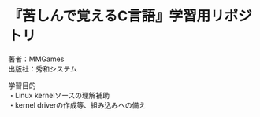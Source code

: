 # 『苦しんで覚えるC言語』学習用リポジトリ
著者：MMGames<br>
出版社：秀和システム<br>

学習目的<br>
・Linux kernelソースの理解補助<br>
・kernel driverの作成等、組み込みへの備え<br>

